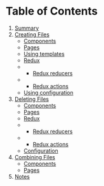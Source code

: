 # Table of Contents

1. [Summary](./SUMMARY.md)
2. [Creating Files](./CREATING_FILES.md)
   - [Components](./CREATING_FILES.md#components)
   - [Pages](./CREATING_FILES.md#pages)
   - [Using templates](./CREATING_FILES.md#templates)
   - [Redux](./CREATING_FILES.md#redux)
   - - [Redux reducers](./CREATING_FILES.md#reducers)
   - - [Redux actions](./CREATING_FILES.md#actions)
   - [Using configuration](./CREATING_FILES.md#configuration)
3. [Deleting Files](./DELETING_FILES.md)
   - [Components](./DELETING_FILES.md#components)
   - [Pages](./DELETING_FILES.md#pages)
   - [Redux](./DELETING_FILES.md#redux)
   - - [Redux reducers](./DELETING_FILES.md#reducers)
   - - [Redux actions](./DELETING_FILES.md#actions)
   - [Configuration](./DELETING_FILES.md#configuration)
4. [Combining Files](./COMBINING_FILES.md)
   - [Components](./COMBINING_FILES.md#components)
   - [Pages](./COMBINING_FILES.md#pages)
5. [Notes](./NOTES.md)
